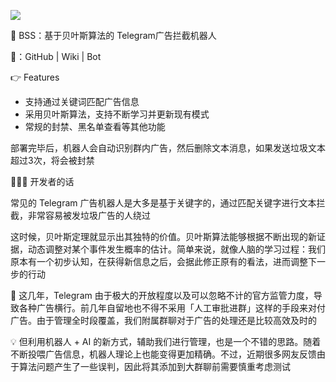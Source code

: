 ![](https://pic2.imgdd.cc/item/68da938f8dc72b176e74cbdc.jpg)

🤖 BSS：基于贝叶斯算法的 Telegram广告拦截机器人

🔗：GitHub | Wiki | Bot

👉 Features

- 支持通过关键词匹配广告信息
- 采用贝叶斯算法，支持不断学习并更新现有模式
- 常规的封禁、黑名单查看等其他功能

部署完毕后，机器人会自动识别群内广告，然后删除文本消息，如果发送垃圾文本超过3次，将会被封禁

🧑🏻‍💻 开发者的话

常见的 Telegram 广告机器人是大多是基于关键字的，通过匹配关键字进行文本拦截，非常容易被发垃圾广告的人绕过

这时候，贝叶斯定理就显示出其独特的价值。贝叶斯算法能够根据不断出现的新证据，动态调整对某个事件发生概率的估计。简单来说，就像人脑的学习过程：我们原本有一个初步认知，在获得新信息之后，会据此修正原有的看法，进而调整下一步的行动

👀 这几年，Telegram 由于极大的开放程度以及可以忽略不计的官方监管力度，导致各种广告横行。前几年自留地也不得不采用「人工审批进群」这样的手段来对付广告。由于管理全时段覆盖，我们附属群聊对于广告的处理还是比较高效及时的

💡 但利用机器人 + AI 的新方式，辅助我们进行管理，也是一个不错的思路。随着不断投喂广告信息，机器人理论上也能变得更加精确。不过，近期很多网友反馈由于算法问题产生了一些误判，因此将其添加到大群聊前需要慎重考虑测试
 
